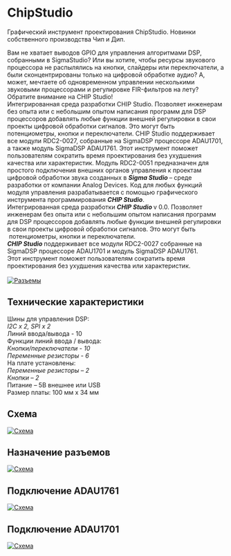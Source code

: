 # ChipStudio
Графический инструмент проектирования ChipStudio. Новинки собственного производства Чип и Дип. 

Вам не хватает выводов GPIO для управления алгоритмами DSP, собранными в SigmaStudio? Или вы хотите, чтобы ресурсы звукового процессора не распылялись на кнопки, слайдеры или переключатели, а были сконцентрированы только на цифровой обработке аудио? А, может, мечтаете об одновременном управлении несколькими звуковыми процессорами и регулировке FIR-фильтров на лету? 
Обратите внимание на CHIP Studio!  
Интегрированная среда разработки CHIP Studio. Позволяет инженерам без опыта или с небольшим опытом написания программ для DSP процессоров добавлять любые функции внешней регулировки в свои проекты цифровой обработки сигналов. Это могут быть потенциометры, кнопки и переключатели.
CHIP Studio поддерживает все модули RDC2-0027, собранные на SigmaDSP процессоре ADAU1701, а также модуль SigmaDSP ADAU1761.
Этот инструмент поможет пользователям сократить время проектирования без ухудшения качества или характеристик.
Модуль RDC2-0051 предназначен для простого подключения внешних органов управления к проектам цифровой обработки звука созданных в <strong><em>Sigma Studio </em></strong>&ndash; среде разработки от компании Analog Devices. Код для любых функций модуля управления разрабатывается с помощью графического инструмента программирования <strong><em>CHIP Studio</em></strong>.<br />
Интегрированная среда разработки <strong><em>CHIP Studio </em></strong>v 0.0. Позволяет инженерам без опыта или с небольшим опытом написания программ для DSP процессоров добавлять любые функции внешней регулировки в свои проекты цифровой обработки сигналов. Это могут быть &nbsp;потенциометры, кнопки и переключатели.<br />
<strong><em>CHIP Studio </em></strong>поддерживает все модули RDC2-0027 собранные на SigmaDSP процессоре ADAU1701 и модуль SigmaDSP ADAU1761.<br />
Этот инструмент поможет пользователям сократить время проектирования без ухудшения качества или характеристик.<br />
<br />
<a class="galery" href="https://static.chipdip.ru/lib/276/DOC005276872.jpg"><img alt="Разъемы" src="https://static.chipdip.ru/lib/276/DOC005276873.jpg" /></a>
<h2>Технические характеристики</h2>
Шины для управления DSP:<br />
<em>I2C x 2, SPI x 2</em><br />
Линий ввода/вывода&nbsp;- 10<br />
Функции линий ввода / вывода:<br />
<em>Кнопки/переключатели - 10</em><br />
<em>Переменные резисторы - 6</em><br />
На плате установлены:<br />
<em>Переменные резисторы &ndash; 2<br />
Кнопки &ndash; 2</em><br />
Питание &ndash; 5В внешнее или USB<br />
Размер платы: 100 мм х 34 мм
<h2>Схема</h2>
<p><a class="galery" href="https://static.chipdip.ru/lib/279/DOC005279118.png"><img alt="Схема" src="https://static.chipdip.ru/lib/279/DOC005279119.png" /></a></p>

<h2>Назначение разъемов</h2>

<p><a class="galery" href="https://static.chipdip.ru/lib/279/DOC005279136.png"><img alt="Схема" src="https://static.chipdip.ru/lib/279/DOC005279137.png" /></a></p>

<h2>Подключение ADAU1761</h2>

<p><a class="galery" href="https://static.chipdip.ru/lib/294/DOC005294277.jpg"><img alt="Схема" src="https://static.chipdip.ru/lib/294/DOC005294278.jpg" /></a></p>

<h2>Подключение ADAU1701</h2>

<p><a class="galery" href="https://static.chipdip.ru/lib/294/DOC005294307.jpg"><img alt="Схема" src="https://static.chipdip.ru/lib/294/DOC005294308.jpg" /></a></p>
